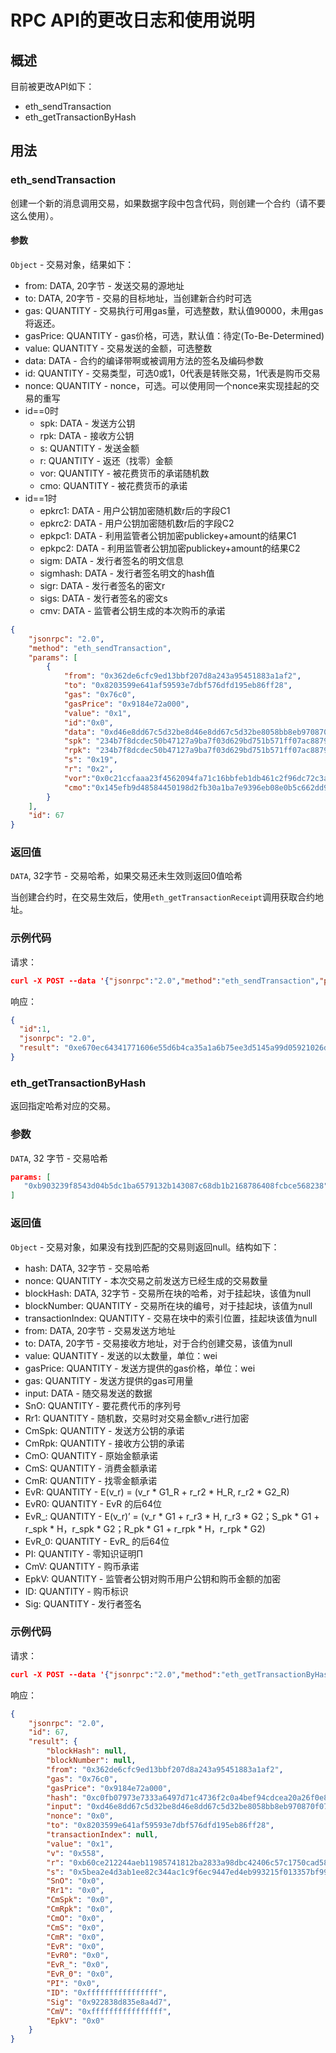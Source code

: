 # RPC API的更改日志和使用说明

## 概述

目前被更改API如下：

+ eth_sendTransaction
+ eth_getTransactionByHash

## 用法

### eth_sendTransaction

创建一个新的消息调用交易，如果数据字段中包含代码，则创建一个合约（请不要这么使用）。

#### 参数

`Object` - 交易对象，结果如下：

- from: DATA, 20字节 - 发送交易的源地址
- to: DATA, 20字节 - 交易的目标地址，当创建新合约时可选
- gas: QUANTITY - 交易执行可用gas量，可选整数，默认值90000，未用gas将返还。
- gasPrice: QUANTITY - gas价格，可选，默认值：待定(To-Be-Determined)
- value: QUANTITY - 交易发送的金额，可选整数
- data: DATA - 合约的编译带啊或被调用方法的签名及编码参数
- id: QUANTITY - 交易类型，可选0或1，0代表是转账交易，1代表是购币交易
- nonce: QUANTITY - nonce，可选。可以使用同一个nonce来实现挂起的交易的重写
- id==0时
  - spk: DATA - 发送方公钥
  - rpk: DATA - 接收方公钥
  - s: QUANTITY - 发送金额
  - r: QUANTITY - 返还（找零）金额
  - vor: QUANTITY - 被花费货币的承诺随机数
  - cmo: QUANTITY - 被花费货币的承诺
- id==1时
  - epkrc1: DATA - 用户公钥加密随机数r后的字段C1
  - epkrc2: DATA - 用户公钥加密随机数r后的字段C2
  - epkpc1: DATA - 利用监管者公钥加密publickey+amount的结果C1
  - epkpc2: DATA - 利用监管者公钥加密publickey+amount的结果C2
  - sigm: DATA - 发行者签名的明文信息
  - sigmhash: DATA - 发行者签名明文的hash值
  - sigr: DATA - 发行者签名的密文r
  - sigs: DATA - 发行者签名的密文s
  - cmv: DATA - 监管者公钥生成的本次购币的承诺

```json
{
    "jsonrpc": "2.0",
    "method": "eth_sendTransaction",
    "params": [
        {
            "from": "0x362de6cfc9ed13bbf207d8a243a95451883a1af2",
            "to": "0x8203599e641af59593e7dbf576dfd195eb86ff28",
            "gas": "0x76c0",
            "gasPrice": "0x9184e72a000",
            "value": "0x1",
            "id":"0x0",
            "data": "0xd46e8dd67c5d32be8d46e8dd67c5d32be8058bb8eb970870f072445675058bb8eb970870f072445675",
            "spk": "234b7f8dcdec50b47127a9ba7f03d629bd751b571ff07ac8879c4ca0a91b146205e72bd1ac5e39bcf34cbbbcf48a13edc865f862a85ce69866be24e078a3942a33333f914834ced561c145797d9b5782719dbd1b43a668d4b01151f9c0e67d9f1569899100a4ce41de3c549b649ff72d5d7c9fe8983c244cc28f2ce84b2a758c",
            "rpk": "234b7f8dcdec50b47127a9ba7f03d629bd751b571ff07ac8879c4ca0a91b146205e72bd1ac5e39bcf34cbbbcf48a13edc865f862a85ce69866be24e078a3942a33333f914834ced561c145797d9b5782719dbd1b43a668d4b01151f9c0e67d9f1569899100a4ce41de3c549b649ff72d5d7c9fe8983c244cc28f2ce84b2a758c",
            "s": "0x19",
            "r": "0x2",
            "vor":"0x0c21ccfaaa23f4562094fa71c16bbfeb1db461c2f96dc72c3a70b8cd266bd37c",
            "cmo":"0x145efb9d48584450198d2fb30a1ba7e9396eb08e0b5c662dd9414d9d8fa1abe4"
        }
    ],
    "id": 67
}
```

### 返回值

`DATA`, 32字节 - 交易哈希，如果交易还未生效则返回0值哈希

当创建合约时，在交易生效后，使用`eth_getTransactionReceipt`调用获取合约地址。

### 示例代码

请求：

```json
curl -X POST --data '{"jsonrpc":"2.0","method":"eth_sendTransaction","params":[{see above}],"id":1}'
```

响应：

```json
{
  "id":1,
  "jsonrpc": "2.0",
  "result": "0xe670ec64341771606e55d6b4ca35a1a6b75ee3d5145a99d05921026d1527331"
}
```

### eth_getTransactionByHash

返回指定哈希对应的交易。

### 参数

`DATA`, 32 字节 - 交易哈希

```json
params: [
   "0xb903239f8543d04b5dc1ba6579132b143087c68db1b2168786408fcbce568238"
]
```

### 返回值

`Object` - 交易对象，如果没有找到匹配的交易则返回null。结构如下：

- hash: DATA, 32字节 - 交易哈希
- nonce: QUANTITY - 本次交易之前发送方已经生成的交易数量
- blockHash: DATA, 32字节 - 交易所在块的哈希，对于挂起块，该值为null
- blockNumber: QUANTITY - 交易所在块的编号，对于挂起块，该值为null
- transactionIndex: QUANTITY - 交易在块中的索引位置，挂起块该值为null
- from: DATA, 20字节 - 交易发送方地址
- to: DATA, 20字节 - 交易接收方地址，对于合约创建交易，该值为null
- value: QUANTITY - 发送的以太数量，单位：wei
- gasPrice: QUANTITY - 发送方提供的gas价格，单位：wei
- gas: QUANTITY - 发送方提供的gas可用量
- input: DATA - 随交易发送的数据
- SnO: QUANTITY - 要花费代币的序列号
- Rr1: QUANTITY - 随机数，交易时对交易金额v_r进行加密
- CmSpk: QUANTITY - 发送方公钥的承诺
- CmRpk: QUANTITY - 接收方公钥的承诺
- CmO: QUANTITY - 原始金额承诺
- CmS: QUANTITY - 消费金额承诺
- CmR: QUANTITY - 找零金额承诺
- EvR: QUANTITY - E(v_r) = (v_r * G1_R + r_r2 * H_R, r_r2 * G2_R)
- EvR0: QUANTITY - EvR 的后64位
- EvR_: QUANTITY - E(v_r)’ = (v_r * G1 + r_r3 * H, r_r3 * G2；S_pk * G1 + r_spk * H，r_spk * G2；R_pk * G1 + r_rpk * H，r_rpk * G2)
- EvR_0: QUANTITY - EvR_ 的后64位
- PI: QUANTITY - 零知识证明Π
- CmV: QUANTITY - 购币承诺
- EpkV: QUANTITY - 监管者公钥对购币用户公钥和购币金额的加密
- ID: QUANTITY - 购币标识
- Sig: QUANTITY - 发行者签名

### 示例代码

请求：

```json
curl -X POST --data '{"jsonrpc":"2.0","method":"eth_getTransactionByHash","params":["0xb903239f8543d04b5dc1ba6579132b143087c68db1b2168786408fcbce568238"],"id":1}'
```

响应：

```json
{
    "jsonrpc": "2.0",
    "id": 67,
    "result": {
        "blockHash": null,
        "blockNumber": null,
        "from": "0x362de6cfc9ed13bbf207d8a243a95451883a1af2",
        "gas": "0x76c0",
        "gasPrice": "0x9184e72a000",
        "hash": "0xc0fb07973e7333a6497d71c4736f2c0a4bef94cdcea20a26f0e8710e5e026dee",
        "input": "0xd46e8dd67c5d32be8d46e8dd67c5d32be8058bb8eb970870f072445675058bb8eb970870f072445675",
        "nonce": "0x0",
        "to": "0x8203599e641af59593e7dbf576dfd195eb86ff28",
        "transactionIndex": null,
        "value": "0x1",
        "v": "0x558",
        "r": "0xb60ce212244aeb11985741812ba2833a98dbc42406c57c1750cad58f6ce65206",
        "s": "0x5bea2e4d3ab1ee82c344ac1c9f6ec9447ed4eb993215f013357bf9925ac3e8aa",
        "SnO": "0x0",
        "Rr1": "0x0",
        "CmSpk": "0x0",
        "CmRpk": "0x0",
        "CmO": "0x0",
        "CmS": "0x0",
        "CmR": "0x0",
        "EvR": "0x0",
        "EvR0": "0x0",
        "EvR_": "0x0",
        "EvR_0": "0x0",
        "PI": "0x0",
        "ID": "0xffffffffffffffff",
        "Sig": "0x922838d835e8a4d7",
        "CmV": "0xffffffffffffffff",
        "EpkV": "0x0"
    }
}
```